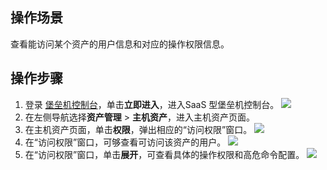 ## 操作场景
查看能访问某个资产的用户信息和对应的操作权限信息。

## 操作步骤
1. 登录 [堡垒机控制台](https://console.cloud.tencent.com/dsgc/bh)，单击**立即进入**，进入SaaS 型堡垒机控制台。
![](https://qcloudimg.tencent-cloud.cn/raw/b2f6673b0cad7c2f423a6b6e287179af.png)
2. 在左侧导航选择**资产管理** > **主机资产**，进入主机资产页面。
3. 在主机资产页面，单击**权限**，弹出相应的“访问权限”窗口。
![](https://qcloudimg.tencent-cloud.cn/raw/8a08c279f8b47d4d523a2ad90d9c4272.png)
4.  在“访问权限”窗口，可够查看可访问该资产的用户。
![](https://qcloudimg.tencent-cloud.cn/raw/b4791519c24bd7e1b1acd75225f57659.png)
5. 在“访问权限”窗口，单击**展开**，可查看具体的操作权限和高危命令配置。
![](https://qcloudimg.tencent-cloud.cn/raw/ac9f65e71267a775c9c02d2e86248bfa.png)


